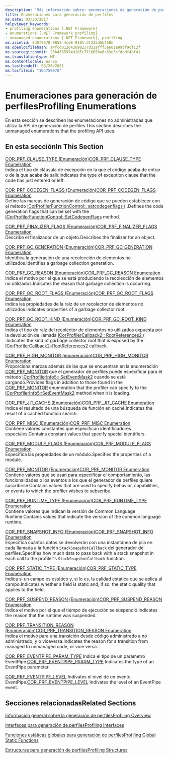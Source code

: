 ```yaml
---
description: 'Más información sobre: enumeraciones de generación de perfiles'
title: Enumeraciones para generación de perfiles
ms.date: 03/30/2017
helpviewer_keywords:
- profiling enumerations [.NET Framework]
- enumerations [.NET Framework profiling]
- unmanaged enumerations [.NET Framework], profiling
ms.assetid: 8d5f9570-9853-4ce8-8101-df235d5b258e
ms.openlocfilehash: a4fcd812642698237d32afff5a681a99bf9cf12f
ms.sourcegitcommit: 20b4565974d185c7716656a6c63e3cfdbdf4bf41
ms.translationtype: MT
ms.contentlocale: es-ES
ms.lasthandoff: 03/20/2021
ms.locfileid: "104759070"
---
```

# <a name="profiling-enumerations"></a><span data-ttu-id="1ed71-103">Enumeraciones para generación de perfiles</span><span class="sxs-lookup"><span data-stu-id="1ed71-103">Profiling Enumerations</span></span>

<span data-ttu-id="1ed71-104">En esta sección se describen las enumeraciones no administradas que utiliza la API de generación de perfiles.</span><span class="sxs-lookup"><span data-stu-id="1ed71-104">This section describes the unmanaged enumerations that the profiling API uses.</span></span>  
  
## <a name="in-this-section"></a><span data-ttu-id="1ed71-105">En esta sección</span><span class="sxs-lookup"><span data-stu-id="1ed71-105">In This Section</span></span>  

 [<span data-ttu-id="1ed71-106">COR_PRF_CLAUSE_TYPE (Enumeración)</span><span class="sxs-lookup"><span data-stu-id="1ed71-106">COR_PRF_CLAUSE_TYPE Enumeration</span></span>](cor-prf-clause-type-enumeration.md)  
 <span data-ttu-id="1ed71-107">Indica el tipo de cláusula de excepción en la que el código acaba de entrar o de la que acaba de salir.</span><span class="sxs-lookup"><span data-stu-id="1ed71-107">Indicates the type of exception clause that the code has just entered or left.</span></span>  
  
 [<span data-ttu-id="1ed71-108">COR_PRF_CODEGEN_FLAGS (Enumeración)</span><span class="sxs-lookup"><span data-stu-id="1ed71-108">COR_PRF_CODEGEN_FLAGS Enumeration</span></span>](cor-prf-codegen-flags-enumeration.md)  
 <span data-ttu-id="1ed71-109">Define las marcas de generación de código que se pueden establecer con el método [ICorProfilerFunctionControl:: setcodegenflags (](icorprofilerfunctioncontrol-setcodegenflags-method.md) .</span><span class="sxs-lookup"><span data-stu-id="1ed71-109">Defines the code generation flags that can be set with the [ICorProfilerFunctionControl::SetCodegenFlags](icorprofilerfunctioncontrol-setcodegenflags-method.md) method.</span></span>  
  
 [<span data-ttu-id="1ed71-110">COR_PRF_FINALIZER_FLAGS (Enumeración)</span><span class="sxs-lookup"><span data-stu-id="1ed71-110">COR_PRF_FINALIZER_FLAGS Enumeration</span></span>](cor-prf-finalizer-flags-enumeration.md)  
 <span data-ttu-id="1ed71-111">Describe el finalizador de un objeto.</span><span class="sxs-lookup"><span data-stu-id="1ed71-111">Describes the finalizer for an object.</span></span>  
  
 [<span data-ttu-id="1ed71-112">COR_PRF_GC_GENERATION (Enumeración)</span><span class="sxs-lookup"><span data-stu-id="1ed71-112">COR_PRF_GC_GENERATION Enumeration</span></span>](cor-prf-gc-generation-enumeration.md)  
 <span data-ttu-id="1ed71-113">Identifica la generación de una recolección de elementos no utilizados.</span><span class="sxs-lookup"><span data-stu-id="1ed71-113">Identifies a garbage collection generation.</span></span>  
  
 [<span data-ttu-id="1ed71-114">COR_PRF_GC_REASON (Enumeración)</span><span class="sxs-lookup"><span data-stu-id="1ed71-114">COR_PRF_GC_REASON Enumeration</span></span>](cor-prf-gc-reason-enumeration.md)  
 <span data-ttu-id="1ed71-115">Indica el motivo por el que se está produciendo la recolección de elementos no utilizados.</span><span class="sxs-lookup"><span data-stu-id="1ed71-115">Indicates the reason that garbage collection is occurring.</span></span>  
  
 [<span data-ttu-id="1ed71-116">COR_PRF_GC_ROOT_FLAGS (Enumeración)</span><span class="sxs-lookup"><span data-stu-id="1ed71-116">COR_PRF_GC_ROOT_FLAGS Enumeration</span></span>](cor-prf-gc-root-flags-enumeration.md)  
 <span data-ttu-id="1ed71-117">Indica las propiedades de la raíz de un recolector de elementos no utilizados.</span><span class="sxs-lookup"><span data-stu-id="1ed71-117">Indicates properties of a garbage collector root.</span></span>  
  
 [<span data-ttu-id="1ed71-118">COR_PRF_GC_ROOT_KIND (Enumeración)</span><span class="sxs-lookup"><span data-stu-id="1ed71-118">COR_PRF_GC_ROOT_KIND Enumeration</span></span>](cor-prf-gc-root-kind-enumeration.md)  
 <span data-ttu-id="1ed71-119">Indica el tipo de raíz del recolector de elementos no utilizados expuesta por la devolución de llamada [ICorProfilerCallback2:: RootReferences2 (](icorprofilercallback2-rootreferences2-method.md) .</span><span class="sxs-lookup"><span data-stu-id="1ed71-119">Indicates the kind of garbage collector root that is exposed by the [ICorProfilerCallback2::RootReferences2](icorprofilercallback2-rootreferences2-method.md) callback.</span></span>  
  
 [<span data-ttu-id="1ed71-120">COR_PRF_HIGH_MONITOR (enumeración)</span><span class="sxs-lookup"><span data-stu-id="1ed71-120">COR_PRF_HIGH_MONITOR Enumeration</span></span>](cor-prf-high-monitor-enumeration.md)  
 <span data-ttu-id="1ed71-121">Proporciona marcas además de las que se encuentran en la enumeración [COR_PRF_MONITOR](cor-prf-monitor-enumeration.md) que el generador de perfiles puede especificar para el método [ICorProfilerInfo5:: SetEventMask2](icorprofilerinfo5-seteventmask2-method.md) cuando se está cargando.</span><span class="sxs-lookup"><span data-stu-id="1ed71-121">Provides flags in addition to those found in the [COR_PRF_MONITOR](cor-prf-monitor-enumeration.md) enumeration that the profiler can specify to the [ICorProfilerInfo5::SetEventMask2](icorprofilerinfo5-seteventmask2-method.md) method when it is loading.</span></span>  
  
 [<span data-ttu-id="1ed71-122">COR_PRF_JIT_CACHE (Enumeración)</span><span class="sxs-lookup"><span data-stu-id="1ed71-122">COR_PRF_JIT_CACHE Enumeration</span></span>](cor-prf-jit-cache-enumeration.md)  
 <span data-ttu-id="1ed71-123">Indica el resultado de una búsqueda de función en caché.</span><span class="sxs-lookup"><span data-stu-id="1ed71-123">Indicates the result of a cached function search.</span></span>  
  
 [<span data-ttu-id="1ed71-124">COR_PRF_MISC (Enumeración)</span><span class="sxs-lookup"><span data-stu-id="1ed71-124">COR_PRF_MISC Enumeration</span></span>](cor-prf-misc-enumeration.md)  
 <span data-ttu-id="1ed71-125">Contiene valores constantes que especifican identificadores especiales.</span><span class="sxs-lookup"><span data-stu-id="1ed71-125">Contains constant values that specify special identifiers.</span></span>  
  
 [<span data-ttu-id="1ed71-126">COR_PRF_MODULE_FLAGS (Enumeración)</span><span class="sxs-lookup"><span data-stu-id="1ed71-126">COR_PRF_MODULE_FLAGS Enumeration</span></span>](cor-prf-module-flags-enumeration.md)  
 <span data-ttu-id="1ed71-127">Especifica las propiedades de un módulo.</span><span class="sxs-lookup"><span data-stu-id="1ed71-127">Specifies the properties of a module.</span></span>  
  
 [<span data-ttu-id="1ed71-128">COR_PRF_MONITOR (Enumeración)</span><span class="sxs-lookup"><span data-stu-id="1ed71-128">COR_PRF_MONITOR Enumeration</span></span>](cor-prf-monitor-enumeration.md)  
 <span data-ttu-id="1ed71-129">Contiene valores que se usan para especificar el comportamiento, las funcionalidades o los eventos a los que el generador de perfiles quiere suscribirse.</span><span class="sxs-lookup"><span data-stu-id="1ed71-129">Contains values that are used to specify behavior, capabilities, or events to which the profiler wishes to subscribe.</span></span>  
  
 [<span data-ttu-id="1ed71-130">COR_PRF_RUNTIME_TYPE (Enumeración)</span><span class="sxs-lookup"><span data-stu-id="1ed71-130">COR_PRF_RUNTIME_TYPE Enumeration</span></span>](cor-prf-runtime-type-enumeration.md)  
 <span data-ttu-id="1ed71-131">Contiene valores que indican la versión de Common Language Runtime.</span><span class="sxs-lookup"><span data-stu-id="1ed71-131">Contains values that indicate the version of the common language runtime.</span></span>  
  
 [<span data-ttu-id="1ed71-132">COR_PRF_SNAPSHOT_INFO (Enumeración)</span><span class="sxs-lookup"><span data-stu-id="1ed71-132">COR_PRF_SNAPSHOT_INFO Enumeration</span></span>](cor-prf-snapshot-info-enumeration.md)  
 <span data-ttu-id="1ed71-133">Especifica cuántos datos se devolverán con una instantánea de pila en cada llamada a la función `StackSnapshotCallback` del generador de perfiles.</span><span class="sxs-lookup"><span data-stu-id="1ed71-133">Specifies how much data to pass back with a stack snapshot in each call to the profiler's `StackSnapshotCallback` function.</span></span>  
  
 [<span data-ttu-id="1ed71-134">COR_PRF_STATIC_TYPE (Enumeración)</span><span class="sxs-lookup"><span data-stu-id="1ed71-134">COR_PRF_STATIC_TYPE Enumeration</span></span>](cor-prf-static-type-enumeration.md)  
 <span data-ttu-id="1ed71-135">Indica si un campo es estático y, si lo es, la calidad estática que se aplica al campo.</span><span class="sxs-lookup"><span data-stu-id="1ed71-135">Indicates whether a field is static and, if so, the static quality that applies to the field.</span></span>  
  
 [<span data-ttu-id="1ed71-136">COR_PRF_SUSPEND_REASON (Enumeración)</span><span class="sxs-lookup"><span data-stu-id="1ed71-136">COR_PRF_SUSPEND_REASON Enumeration</span></span>](cor-prf-suspend-reason-enumeration.md)  
 <span data-ttu-id="1ed71-137">Indica el motivo por el que el tiempo de ejecución se suspendió.</span><span class="sxs-lookup"><span data-stu-id="1ed71-137">Indicates the reason that the runtime was suspended.</span></span>  
  
 [<span data-ttu-id="1ed71-138">COR_PRF_TRANSITION_REASON (Enumeración)</span><span class="sxs-lookup"><span data-stu-id="1ed71-138">COR_PRF_TRANSITION_REASON Enumeration</span></span>](cor-prf-transition-reason-enumeration.md)  
 <span data-ttu-id="1ed71-139">Indica el motivo para una transición desde código administrado a no administrado, y o viceversa.</span><span class="sxs-lookup"><span data-stu-id="1ed71-139">Indicates the reason for a transition from managed to unmanaged code, or vice versa.</span></span>  

 <span data-ttu-id="1ed71-140">[COR_PRF_EVENTPIPE_PARAM_TYPE](cor-prf-eventpipe-param-type-enumeration.md) Indica el tipo de un parámetro EventPipe.</span><span class="sxs-lookup"><span data-stu-id="1ed71-140">[COR_PRF_EVENTPIPE_PARAM_TYPE](cor-prf-eventpipe-param-type-enumeration.md) Indicates the type of an EventPipe parameter.</span></span>

 <span data-ttu-id="1ed71-141">[COR_PRF_EVENTPIPE_LEVEL](cor-prf-eventpipe-level-enumeration.md) Indivates el nivel de un evento EventPipe.</span><span class="sxs-lookup"><span data-stu-id="1ed71-141">[COR_PRF_EVENTPIPE_LEVEL](cor-prf-eventpipe-level-enumeration.md) Indivates the level of an EventPipe event.</span></span>
  
## <a name="related-sections"></a><span data-ttu-id="1ed71-142">Secciones relacionadas</span><span class="sxs-lookup"><span data-stu-id="1ed71-142">Related Sections</span></span>  

 [<span data-ttu-id="1ed71-143">Información general sobre la generación de perfiles</span><span class="sxs-lookup"><span data-stu-id="1ed71-143">Profiling Overview</span></span>](profiling-overview.md)  
  
 [<span data-ttu-id="1ed71-144">Interfaces para generación de perfiles</span><span class="sxs-lookup"><span data-stu-id="1ed71-144">Profiling Interfaces</span></span>](profiling-interfaces.md)  
  
 [<span data-ttu-id="1ed71-145">Funciones estáticas globales para generación de perfiles</span><span class="sxs-lookup"><span data-stu-id="1ed71-145">Profiling Global Static Functions</span></span>](profiling-global-static-functions.md)  
  
 [<span data-ttu-id="1ed71-146">Estructuras para generación de perfiles</span><span class="sxs-lookup"><span data-stu-id="1ed71-146">Profiling Structures</span></span>](profiling-structures.md)
